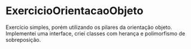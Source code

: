 # ExercicioOrientacaoObjeto
Exercício simples, porém utilizando os pilares da orientação objeto. 
Implementei uma interface, criei classes com herança e polimorfismo de sobreposição. 
